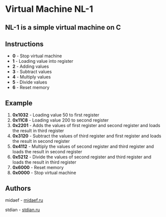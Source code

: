 
# Virtual Machine NL-1

## **NL-1** is a simple virtual machine on C

## Instructions
* **0** - Stop virtual machine
* **1** - Loading value into register
* **2** - Adding values
* **3** - Subtract values
* **4** - Multiply values
* **5** - Divide values
* **6** - Reset memory

## Example

1. **0x1032** - Loading value 50 to first register
2. **0x11C8** - Loading value 200 to second register
3. **0x2201** - Adds the values of first register and second register and loads the result in third register
4. **0x3120** - Subtract the values of third register and first register and loads the result in second register 
5. **0x4112** - Multiply the values of second register and third register and loads the result in second register
6. **0x5212** - Divide the values of second register and third register and loads the result in third register 
7. **0x6000** - Reset memory
8. **0x0000** - Stop virtual machine

## Authors

midaef - [midaef.ru](http://midaef.ru)

stdian - [stdian.ru](http://stdian.ru)
